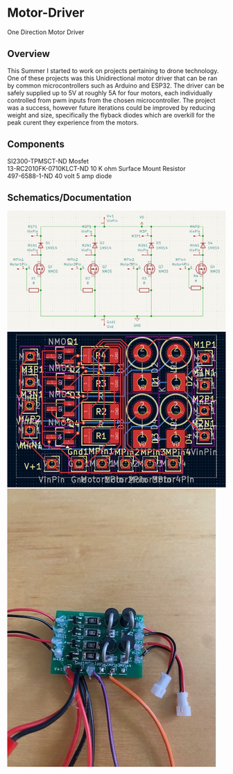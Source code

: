 # Motor-Driver
One Direction Motor Driver
## Overview
This Summer I started to work on projects pertaining to drone technology. One of these projects was this Unidirectional motor driver that can be ran by common microcontrollers such as Arduino and ESP32.
The driver can be safely supplied up to 5V at roughly 5A for four motors, each individually controlled from pwm inputs from the chosen microcontroller. The project was a success, however future iterations could be improved by reducing weight and size, specifically the flyback diodes which are overkill for the peak curent they experience from the motors.
## Components 
SI2300-TPMSCT-ND Mosfet\
13-RC2010FK-0710KLCT-ND 10 K ohm Surface Mount Resistor\
497-6588-1-ND 40 volt 5 amp diode
## Schematics/Documentation
![Alt text](MDSchematic.PNG)
![Alt text](MDWiring.PNG)
![Alt text](MDAssembled.jpg)





